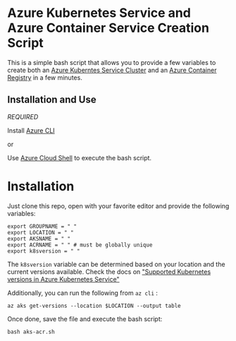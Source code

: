 # Azure Kubernetes Service and Azure Container Service Creation Script

This is a simple bash script that allows you to provide a few variables to create both an [Azure Kuberntes Service Cluster](https://docs.microsoft.com/azure/aks/?WT.mc_id=code-github-jagord) and an [Azure Container Registry](https://docs.microsoft.com/azure/container-registry/?WT.mc_id=code-github-jagord) in a few minutes.

## Installation and Use

_REQUIRED_

Install [Azure CLI](https://docs.microsoft.com/cli/azure/install-azure-cli?view=azure-cli-latest&WT.mc_id=code-github-jagord)

or

Use [Azure Cloud Shell](https://docs.microsoft.com/azure/cloud-shell/overview?WT.mc_id=code-github-jagord) to execute the bash script.

# Installation

Just clone this repo, open with your favorite editor and provide the following variables:

```
export GROUPNAME = " "
export LOCATION = " "
export AKSNAME = " "
export ACRNAME = " " # must be globally unique
export k8sversion = " "
```
The `k8sversion` variable can be determined based on your location and the current versions available.  Check the docs on ["Supported Kubernetes versions in Azure Kubernetes Service"](https://docs.microsoft.com/azure/aks/supported-kubernetes-versions?WT.mc_id=code-github-jagord)

Additionally, you can run the following from `az cli` :

```
az aks get-versions --location $LOCATION --output table
```

Once done, save the file and execute the bash script:

```
bash aks-acr.sh
```

